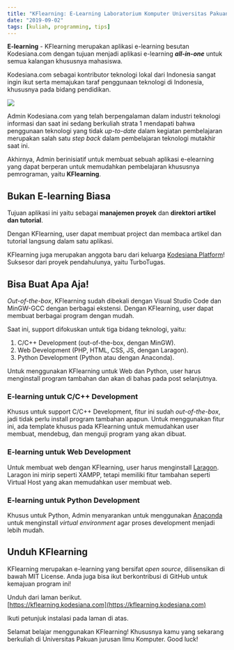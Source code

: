 ```yaml
---
title: "KFlearning: E-Learning Laboratorium Komputer Universitas Pakuan📖"
date: "2019-09-02"
tags: [kuliah, programming, tips]
---
```


**E-learning** - KFlearning merupakan aplikasi e-learning besutan Kodesiana.com
dengan tujuan menjadi aplikasi e-learning **_all-in-one_** untuk semua kalangan
khususnya mahasiswa.

Kodesiana.com sebagai kontributor teknologi lokal dari Indonesia sangat ingin
ikut serta memajukan taraf penggunaan teknologi di Indonesia, khususnya pada
bidang pendidikan.

![](/posts/2019-09-02/person-sitting-front-of-laptop.png)

Admin Kodesiana.com yang telah berpengalaman dalam industri teknologi informasi
dan saat ini sedang berkuliah strata 1 mendapati bahwa penggunaan teknologi yang
tidak _up-to-date_ dalam kegiatan pembelajaran merupakan salah satu _step back_
dalam pembelajaran teknologi mutakhir saat ini.

Akhirnya, Admin berinisiatif untuk membuat sebuah aplikasi e-elearning yang
dapat berperan untuk memudahkan pembelajaran khususnya pemrograman, yaitu
**KFlearning**.

## Bukan E-learning Biasa

Tujuan aplikasi ini yaitu sebagai **manajemen proyek** dan **direktori artikel
dan tutorial**.

Dengan KFlearning, user dapat membuat project dan membaca artikel dan tutorial
langsung dalam satu aplikasi.

KFlearning juga merupakan anggota baru dari keluarga [Kodesiana
Platform](https://kodesiana.com/repositori/)! Suksesor dari proyek
pendahulunya, yaitu TurboTugas.

## Bisa Buat Apa Aja!

_Out-of-the-box_, KFlearning sudah dibekali dengan Visual Studio Code dan
MinGW-GCC dengan berbagai ekstensi. Dengan KFlearning, user dapat membuat
berbagai program dengan mudah.

Saat ini, support difokuskan untuk tiga bidang teknologi, yaitu:

1. C/C++ Development (out-of-the-box, dengan MinGW).
2. Web Development (PHP, HTML, CSS, JS, dengan Laragon).
3. Python Development (Python atau dengan Anaconda).

Untuk menggunakan KFlearning untuk Web dan Python, user harus menginstall
program tambahan dan akan di bahas pada post selanjutnya.

### E-learning untuk C/C++ Development

Khusus untuk support C/C++ Development, fitur ini sudah _out-of-the-box_, jadi
tidak perlu install program tambahan apapun. Untuk menggunakan fitur ini, ada
template khusus pada KFlearning untuk memudahkan user membuat, mendebug, dan
menguji program yang akan dibuat.

### E-learning untuk Web Development

Untuk membuat web dengan KFlearning, user harus menginstall
[Laragon](https://laragon.org/). Laragon ini mirip seperti XAMPP, tetapi
memiliki fitur tambahan seperti Virtual Host yang akan memudahkan user membuat
web.

### E-learning untuk Python Development

Khusus untuk Python, Admin menyarankan untuk menggunakan
[Anaconda](https://www.anaconda.com/) untuk menginstall _virtual environment_
agar proses development menjadi lebih mudah.

## Unduh KFlearning

KFlearning merupakan e-learning yang bersifat _open source_, dilisensikan di
bawah MIT License. Anda juga bisa ikut berkontribusi di GitHub untuk kemajuan
program ini!

Unduh dari laman berikut.  
[https://kflearning.kodesiana.com](https://kflearning.kodesiana.com)

Ikuti petunjuk instalasi pada laman di atas.

Selamat belajar menggunakan KFlearning! Khususnya kamu yang sekarang berkuliah
di Universitas Pakuan jurusan Ilmu Komputer. Good luck!
